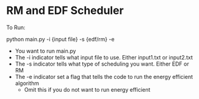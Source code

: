 # RM and EDF Scheduler

To Run:

python main.py -i {input file} -s {edf/rm} -e

- You want to run main.py
- The -i indicator tells what input file to use. Either input1.txt or input2.txt
- The -s indicator tells what type of scheduling you want. Either EDF or RM
- The -e indicator set a flag that tells the code to run the energy efficient algorithm
    - Omit this if you do not want to run energy efficient
